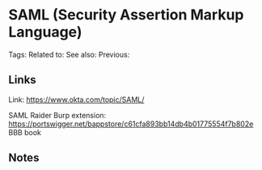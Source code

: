 # SAML (Security Assertion Markup Language)

Tags:
Related to:
See also:
Previous:

## Links
Link: https://www.okta.com/topic/SAML/

SAML Raider Burp extension: https://portswigger.net/bappstore/c61cfa893bb14db4b01775554f7b802e
BBB book

## Notes
